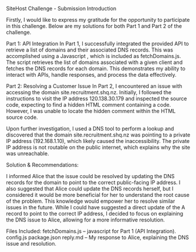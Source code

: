 SiteHost Challenge - Submission
Introduction

Firstly, I would like to express my gratitude for the opportunity to participate in this challenge. Below are my solutions for both Part 1 and Part 2 of the challenge.

Part 1: API Integration
In Part 1, I successfully integrated the provided API to retrieve a list of domains and their associated DNS records. This was accomplished using a Javascript , which is included as fetchDomains.js. The script retrieves the list of domains associated with a given client and fetches the DNS records for each domain. This demonstrates my ability to interact with APIs, handle responses, and process the data effectively.

Part 2: Resolving a Customer Issue
In Part 2, I encountered an issue with accessing the domain site.recruitment.shq.nz. Initially, I followed the instructions to visit the IP address 120.138.30.179 and inspected the source code, expecting to find a hidden HTML comment containing a code. However, I was unable to locate the hidden comment within the HTML source code.

Upon further investigation, I used a DNS tool to perform a lookup and discovered that the domain site.recruitment.shq.nz was pointing to a private IP address (192.168.1.10), which likely caused the inaccessibility. The private IP address is not routable on the public internet, which explains why the site was unreachable.

Solution & Recommendations:

I informed Alice that the issue could be resolved by updating the DNS records for the domain to point to the correct public-facing IP address.
I also suggested that Alice could update the DNS records herself, but I considered it would be more beneficial for her to understand the root cause of the problem. This knowledge would empower her to resolve similar issues in the future.
While I could have suggested a direct update of the A record to point to the correct IP address, I decided to focus on explaining the DNS issue to Alice, allowing for a more informative resolution.

Files Included:
fetchDomains.js – javascript for Part 1 (API Integration).
config.js 
package.json
reply.md – My response to Alice, explaining the DNS issue and resolution.

